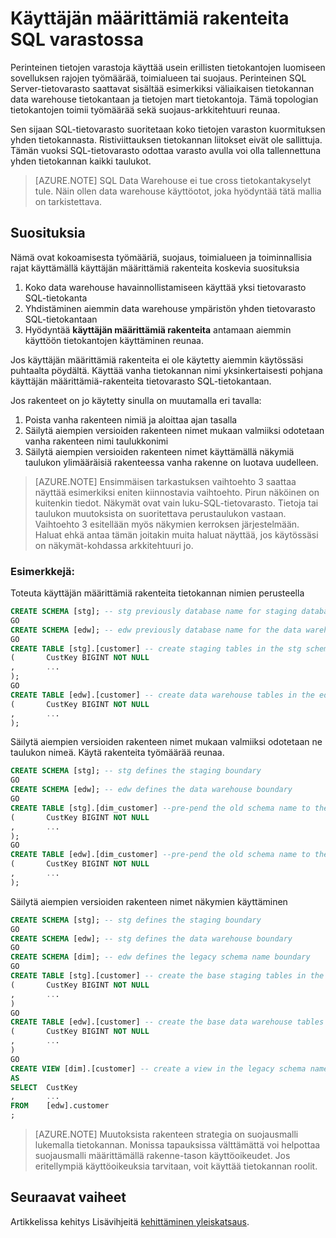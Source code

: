 <properties
   pageTitle="Käyttäjän määrittämiä rakenteita-SQL-tietovarasto | Microsoft Azure"
   description="Vihjeitä, ratkaisujen kehittämiseen Azure SQL-tietovarasto Transact-SQL-rakenteita käytön."
   services="sql-data-warehouse"
   documentationCenter="NA"
   authors="jrowlandjones"
   manager="barbkess"
   editor=""/>

<tags
   ms.service="sql-data-warehouse"
   ms.devlang="NA"
   ms.topic="article"
   ms.tgt_pltfrm="NA"
   ms.workload="data-services"
   ms.date="06/14/2016"
   ms.author="jrj;barbkess;sonyama"/>

# <a name="user-defined-schemas-in-sql-data-warehouse"></a>Käyttäjän määrittämiä rakenteita SQL varastossa

Perinteinen tietojen varastoja käyttää usein erillisten tietokantojen luomiseen sovelluksen rajojen työmäärää, toimialueen tai suojaus. Perinteinen SQL Server-tietovarasto saattavat sisältää esimerkiksi väliaikaisen tietokannan data warehouse tietokantaan ja tietojen mart tietokantoja. Tämä topologian tietokantojen toimii työmäärää sekä suojaus-arkkitehtuuri reunaa.

Sen sijaan SQL-tietovarasto suoritetaan koko tietojen varaston kuormituksen yhden tietokannasta. Ristiviittauksen tietokannan liitokset eivät ole sallittuja. Tämän vuoksi SQL-tietovarasto odottaa varasto avulla voi olla tallennettuna yhden tietokannan kaikki taulukot.

> [AZURE.NOTE] SQL Data Warehouse ei tue cross tietokantakyselyt tule. Näin ollen data warehouse käyttöotot, joka hyödyntää tätä mallia on tarkistettava.

## <a name="recommendations"></a>Suosituksia

Nämä ovat kokoamisesta työmääriä, suojaus, toimialueen ja toiminnallisia rajat käyttämällä käyttäjän määrittämiä rakenteita koskevia suosituksia

1. Koko data warehouse havainnollistamiseen käyttää yksi tietovarasto SQL-tietokanta
2. Yhdistäminen aiemmin data warehouse ympäristön yhden tietovarasto SQL-tietokantaan
3. Hyödyntää **käyttäjän määrittämiä rakenteita** antamaan aiemmin käyttöön tietokantojen käyttäminen reunaa.

Jos käyttäjän määrittämiä rakenteita ei ole käytetty aiemmin käytössäsi puhtaalta pöydältä. Käyttää vanha tietokannan nimi yksinkertaisesti pohjana käyttäjän määrittämiä-rakenteita tietovarasto SQL-tietokantaan.

Jos rakenteet on jo käytetty sinulla on muutamalla eri tavalla:

1. Poista vanha rakenteen nimiä ja aloittaa ajan tasalla
2. Säilytä aiempien versioiden rakenteen nimet mukaan valmiiksi odotetaan vanha rakenteen nimi taulukkonimi
3. Säilytä aiempien versioiden rakenteen nimet käyttämällä näkymiä taulukon ylimääräisiä rakenteessa vanha rakenne on luotava uudelleen.

> [AZURE.NOTE] Ensimmäisen tarkastuksen vaihtoehto 3 saattaa näyttää esimerkiksi eniten kiinnostavia vaihtoehto. Pirun näköinen on kuitenkin tiedot. Näkymät ovat vain luku-SQL-tietovarasto. Tietoja tai taulukon muutoksista on suoritettava perustaulukon vastaan. Vaihtoehto 3 esitellään myös näkymien kerroksen järjestelmään. Haluat ehkä antaa tämän joitakin muita haluat näyttää, jos käytössäsi on näkymät-kohdassa arkkitehtuuri jo.


### <a name="examples"></a>Esimerkkejä:

Toteuta käyttäjän määrittämiä rakenteita tietokannan nimien perusteella

```sql
CREATE SCHEMA [stg]; -- stg previously database name for staging database
GO
CREATE SCHEMA [edw]; -- edw previously database name for the data warehouse
GO
CREATE TABLE [stg].[customer] -- create staging tables in the stg schema
(       CustKey BIGINT NOT NULL
,       ...
);
GO
CREATE TABLE [edw].[customer] -- create data warehouse tables in the edw schema
(       CustKey BIGINT NOT NULL
,       ...
);
```

Säilytä aiempien versioiden rakenteen nimet mukaan valmiiksi odotetaan ne taulukon nimeä. Käytä rakenteita työmäärää reunaa.

```sql
CREATE SCHEMA [stg]; -- stg defines the staging boundary
GO
CREATE SCHEMA [edw]; -- edw defines the data warehouse boundary
GO
CREATE TABLE [stg].[dim_customer] --pre-pend the old schema name to the table and create in the staging boundary
(       CustKey BIGINT NOT NULL
,       ...
);
GO
CREATE TABLE [edw].[dim_customer] --pre-pend the old schema name to the table and create in the data warehouse boundary
(       CustKey BIGINT NOT NULL
,       ...
);
```

Säilytä aiempien versioiden rakenteen nimet näkymien käyttäminen

```sql
CREATE SCHEMA [stg]; -- stg defines the staging boundary
GO
CREATE SCHEMA [edw]; -- stg defines the data warehouse boundary
GO
CREATE SCHEMA [dim]; -- edw defines the legacy schema name boundary
GO
CREATE TABLE [stg].[customer] -- create the base staging tables in the staging boundary
(       CustKey BIGINT NOT NULL
,       ...
)
GO
CREATE TABLE [edw].[customer] -- create the base data warehouse tables in the data warehouse boundary
(       CustKey BIGINT NOT NULL
,       ...
)
GO
CREATE VIEW [dim].[customer] -- create a view in the legacy schema name boundary for presentation consistency purposes only
AS
SELECT  CustKey
,       ...
FROM    [edw].customer
;
```

> [AZURE.NOTE] Muutoksista rakenteen strategia on suojausmalli lukemalla tietokannan. Monissa tapauksissa välttämättä voi helpottaa suojausmalli määrittämällä rakenne-tason käyttöoikeudet. Jos eritellympiä käyttöoikeuksia tarvitaan, voit käyttää tietokannan roolit.

## <a name="next-steps"></a>Seuraavat vaiheet
Artikkelissa kehitys Lisävihjeitä [kehittäminen yleiskatsaus][].

<!--Image references-->

<!--Article references-->
[kehittäminen yleiskatsaus]: sql-data-warehouse-overview-develop.md

<!--MSDN references-->

<!--Other Web references-->
